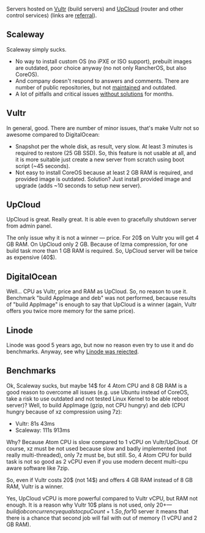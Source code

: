 Servers hosted on [Vultr](https://www.vultr.com/?ref=7263602) (build servers) and [UpCloud](https://www.upcloud.com/register/?promo=Z78TBU) (router and other control services) (links are [referral](https://www.upcloud.com/blog/join-our-referral-program/)).

## Scaleway

Scaleway simply sucks. 

* No way to install custom OS (no iPXE or ISO support), prebuilt images are outdated, poor choice anyway (no not only RancherOS, but also CoreOS).
* And company doesn't respond to answers and comments. There are number of public repositories, but not [maintained](https://github.com/scaleway-community/scaleway-coreos/issues/1#issuecomment-347016327) and outdated.
* A lot of pitfalls and critical issues [without solutions](https://github.com/scaleway/image-ubuntu/issues/87) for months.

## Vultr

In general, good. There are number of minor issues, that's make Vultr not so awesome compared to DigitalOcean:

* Snapshot per the whole disk, as result, very slow. At least 3 minutes is required to restore (25 GB SSD). So, this feature is not usable at all, and it is more suitable just create a new server from scratch using boot script (~45 seconds).
* Not easy to install CoreOS because at least 2 GB RAM is required, and provided image is outdated. Solution? Just install provided image and upgrade (adds ~10 seconds to setup new server).

## UpCloud

UpCloud is great. Really great. It is able even to gracefully shutdown server from admin panel.

The only issue why it is not a winner — price. For 20$ on Vultr you will get 4 GB RAM. On UpCloud only 2 GB. Because of lzma compression, for one build task more than 1 GB RAM is required. So, UpCloud server will be twice as expensive (40$).

## DigitalOcean

Well... CPU as Vultr, price and RAM as UpCloud. So, no reason to use it. Benchmark "build AppImage and deb" was not performed, because results of "build AppImage" is enough to say that UpCloud is a winner (again, Vultr offers you twice more memory for the same price).

## Linode

Linode was good 5 years ago, but now no reason even try to use it and do benchmarks. Anyway, see why [Linode was rejected](https://github.com/develar/electron-build-service/issues/3#issuecomment-349280483).

## Benchmarks

Ok, Scaleway sucks, but maybe 14$ for 4 Atom CPU and 8 GB RAM is a good reason to overcome all issues (e.g. use Ubuntu instead of CoreOS, take a risk to use outdated and not tested Linux Kernel to be able reboot server)?
Well, to build AppImage (gzip, not CPU hungry) and deb (CPU hungry because of xz compression using 7z):
* Vultr: 81s 43ms
* Scaleway: 111s 913ms

Why? Because Atom CPU is slow compared to 1 vCPU on Vultr/UpCloud. Of course, xz must be not used because slow and badly implemented (not really multi-threaded), only 7z must be, but still. So, 4 Atom CPU for build task is not so good as 2 vCPU even if you use modern decent multi-cpu aware software like 7zip.

So, even if Vultr costs 20$ (not 14$) and offers 4 GB RAM instead of 8 GB RAM, Vultr is a winner.

Yes, UpCloud vCPU is more powerful compared to Vultr vCPU, but RAM not enough. It is a reason why Vultr 10$ plans is not used, only 20$+ — build job concurrency equals to cpuCount + 1. So, for 10$ server it means that there is a chance that second job will fail with out of memory (1 vCPU and 2 GB RAM).